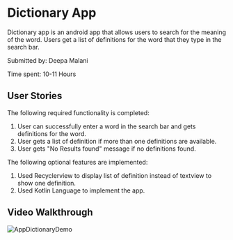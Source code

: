 # Dictionary App
Dictionary app is an android app that allows users to search for the meaning of the word. Users get a list of definitions for the word that 
they type in the search bar.

Submitted by: Deepa Malani

Time spent: 10-11 Hours

## User Stories

The following required functionality is completed:
1. User can successfully enter a word in the search bar and gets definitions for the word.
2. User gets a list of definition if more than one definitions are available.
3. User gets "No Results found" message if no definitions found.

The following optional features are implemented:
1. Used Recyclerview to display list of definition instead of textview to show one definition.
2. Used Kotlin Language to implement the app.

## Video Walkthrough
![AppDictionaryDemo](https://user-images.githubusercontent.com/24900514/155388046-7dca8968-b36d-4da3-8d23-91a29c898af8.gif)


